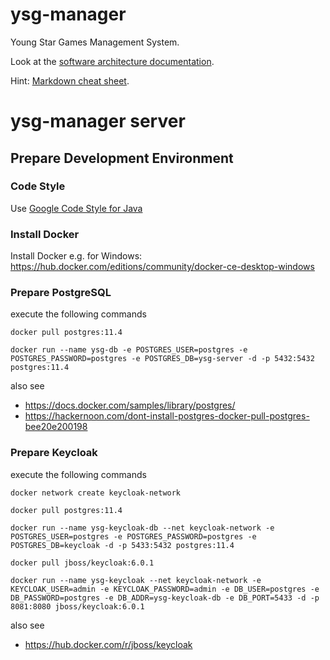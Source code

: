 # ysg-manager
Young Star Games Management System.

Look at the [software architecture documentation](./documentation/architecture.md).

Hint: [Markdown cheat sheet]().

# ysg-manager server

## Prepare Development Environment

### Code Style

Use [Google Code Style for Java](https://github.com/google/styleguide/blob/gh-pages/eclipse-java-google-style.xml)

### Install Docker
Install Docker e.g. for Windows: https://hub.docker.com/editions/community/docker-ce-desktop-windows

### Prepare PostgreSQL
execute the following commands

`docker pull postgres:11.4`

`docker run --name ysg-db -e POSTGRES_USER=postgres -e POSTGRES_PASSWORD=postgres -e POSTGRES_DB=ysg-server -d -p 5432:5432 postgres:11.4`

also see 
* https://docs.docker.com/samples/library/postgres/
* https://hackernoon.com/dont-install-postgres-docker-pull-postgres-bee20e200198

### Prepare Keycloak
execute the following commands

`docker network create keycloak-network`

`docker pull postgres:11.4`

`docker run --name ysg-keycloak-db --net keycloak-network -e POSTGRES_USER=postgres -e POSTGRES_PASSWORD=postgres -e POSTGRES_DB=keycloak -d -p 5433:5432 postgres:11.4`

`docker pull jboss/keycloak:6.0.1`

`docker run --name ysg-keycloak --net keycloak-network -e KEYCLOAK_USER=admin -e KEYCLOAK_PASSWORD=admin -e DB_USER=postgres -e DB_PASSWORD=postgres -e DB_ADDR=ysg-keycloak-db -e DB_PORT=5433 -d -p 8081:8080 jboss/keycloak:6.0.1`

also see
* https://hub.docker.com/r/jboss/keycloak
